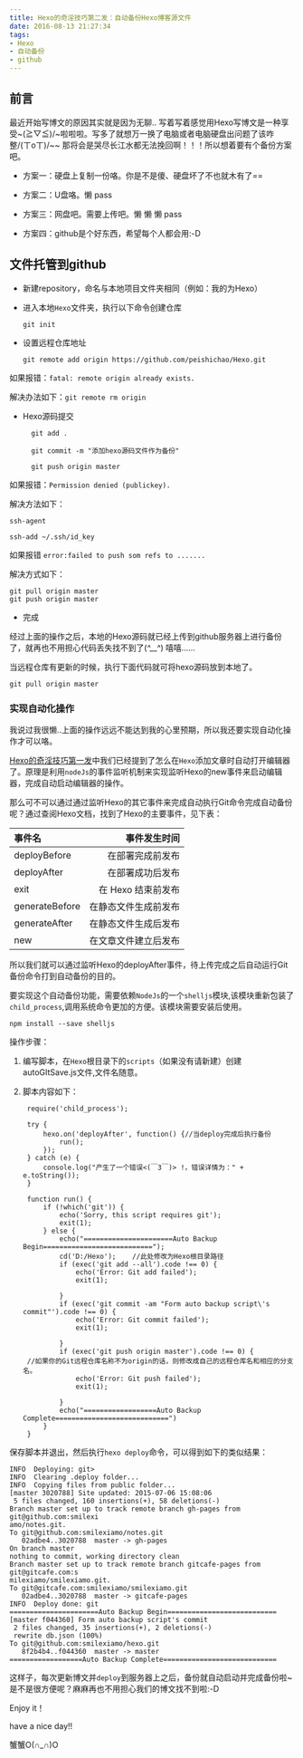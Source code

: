 ```yaml
---
title: Hexo的奇淫技巧第二发：自动备份Hexo博客源文件
date: 2016-08-13 21:27:34
tags:
- Hexo
- 自动备份
- github
---
```

## 前言 ##
最近开始写博文的原因其实就是因为无聊..
写着写着感觉用Hexo写博文是一种享受~\(≧▽≦)/~啦啦啦。写多了就想万一换了电脑或者电脑硬盘出问题了该咋整/(ㄒoㄒ)/~~
那将会是哭尽长江水都无法挽回啊！！！所以想着要有个备份方案吧。

- 方案一：硬盘上复制一份咯。你是不是傻、硬盘坏了不也就木有了==

- 方案二：U盘咯。懒 pass

- 方案三：网盘吧。需要上传吧。懒 懒 懒 pass

- 方案四：github是个好东西，希望每个人都会用:-D

## 文件托管到github ##

- 新建repository，命名与本地项目文件夹相同（例如：我的为Hexo）

- 进入本地`Hexo`文件夹，执行以下命令创建仓库

    `git init`

- 设置远程仓库地址

    `git remote add origin https://github.com/peishichao/Hexo.git`

如果报错：`fatal: remote origin already exists.`

解决办法如下：`git remote rm origin`

- Hexo源码提交

		git add .
			
		git commit -m "添加hexo源码文件作为备份"
			
		git push origin master

如果报错：`Permission denied (publickey).`

解决方法如下：

	ssh-agent

    ssh-add ~/.ssh/id_key

如果报错	`error:failed to push som refs to .......`

解决方式如下：

	git pull origin master
	git push origin master

- 完成

经过上面的操作之后，本地的Hexo源码就已经上传到github服务器上进行备份了，就再也不用担心代码丢失找不到了(*^__^*) 嘻嘻……

当远程仓库有更新的时候，执行下面代码就可将hexo源码放到本地了。

	git pull origin master
### 实现自动化操作 ###

我说过我很懒..上面的操作远远不能达到我的心里预期，所以我还要实现自动化操作才可以咯。

[Hexo的奇淫技巧第一发](http://www.steven7.top/2016/08/13/Hexo%E7%9A%84%E5%A5%87%E6%B7%AB%E6%8A%80%E5%B7%A7%E7%AC%AC%E4%B8%80%E5%8F%91/#more)中我们已经提到了怎么在`Hexo`添加文章时自动打开编辑器了。原理是利用`nodeJs`的事件监听机制来实现监听Hexo的new事件来启动编辑器，完成自动启动编辑器的操作。

那么可不可以通过通过监听Hexo的其它事件来完成自动执行Git命令完成自动备份呢？通过查阅Hexo文档，找到了Hexo的主要事件，见下表：

| 事件名|    事件发生时间| 
| :-------- | --------:| 
| deployBefore| 在部署完成前发布| 
| deployAfter|   在部署成功后发布 |  
| exit|   在 Hexo 结束前发布 | 
| generateBefore| 在静态文件生成前发布 | 
| generateAfter|   在静态文件生成后发布 |  
| new|    在文章文件建立后发布 | 

所以我们就可以通过监听Hexo的deployAfter事件，待上传完成之后自动运行Git备份命令打到自动备份的目的。

要实现这个自动备份功能，需要依赖`NodeJs`的一个`shelljs`模块,该模块重新包装了`child_process`,调用系统命令更加的方便。该模块需要安装后使用。

	npm install --save shelljs

操作步骤：

1. 编写脚本，在`Hexo`根目录下的`scripts`（如果没有请新建）创建autoGItSave.js文件,文件名随意。
2. 脚本内容如下：


		require('child_process');
		
		try {
		    hexo.on('deployAfter', function() {//当deploy完成后执行备份
		        run();
		    });
		} catch (e) {
		    console.log("产生了一个错误<(￣3￣)> !，错误详情为：" + e.toString());
		}
		
		function run() {
		    if (!which('git')) {
		        echo('Sorry, this script requires git');
		        exit(1);
		    } else {
		        echo("======================Auto Backup Begin===========================");
		        cd('D:/Hexo');    //此处修改为Hexo根目录路径
		        if (exec('git add --all').code !== 0) {
		            echo('Error: Git add failed');
		            exit(1);
		
		        }
		        if (exec('git commit -am "Form auto backup script\'s commit"').code !== 0) {
		            echo('Error: Git commit failed');
		            exit(1);
		
		        }
		        if (exec('git push origin master').code !== 0) {
		//如果你的Git远程仓库名称不为origin的话，则修改成自己的远程仓库名和相应的分支名。
		            echo('Error: Git push failed');
		            exit(1);
		
		        }
		        echo("==================Auto Backup Complete============================")
		    }
		}

保存脚本并退出，然后执行`hexo deploy`命令，可以得到如下的类似结果：

	
	INFO  Deploying: git>
	INFO  Clearing .deploy folder...
	INFO  Copying files from public folder...
	[master 3020788] Site updated: 2015-07-06 15:08:06
	 5 files changed, 160 insertions(+), 58 deletions(-)
	Branch master set up to track remote branch gh-pages from git@github.com:smilexi
	amo/notes.git.
	To git@github.com:smilexiamo/notes.git
	   02adbe4..3020788  master -> gh-pages
	On branch master
	nothing to commit, working directory clean
	Branch master set up to track remote branch gitcafe-pages from git@gitcafe.com:s
	milexiamo/smilexiamo.git.
	To git@gitcafe.com:smilexiamo/smilexiamo.git
	   02adbe4..3020788  master -> gitcafe-pages
	INFO  Deploy done: git
	======================Auto Backup Begin===========================
	[master f044360] Form auto backup script's commit
	 2 files changed, 35 insertions(+), 2 deletions(-)
	 rewrite db.json (100%)
	To git@github.com:smilexiamo/hexo.git
	   8f2b4b4..f044360  master -> master
	==================Auto Backup Complete============================


这样子，每次更新博文并`deploy`到服务器上之后，备份就自动启动并完成备份啦~是不是很方便呢？麻麻再也不用担心我们的博文找不到啦:-D

Enjoy it！

have a nice day!!

蟹蟹O(∩_∩)O